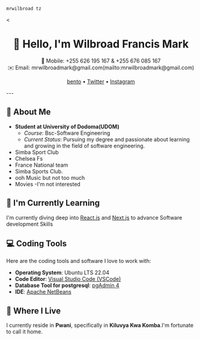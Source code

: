 ```mrwilbroad-tz
mrwilbroad tz
```
<<h1 align="center">👋 Hello, I'm Wilbroad Francis Mark</h1>
<p align="center">
  📱 Mobile: +255 626 195 167 & +255 676 085 167<br>
  ✉️ Email: mrwilbroadmark@gmail.com(mailto:mrwilbroadmark@gmail.com)
</p>
<p align="center">
  <a href="https://bento.me/mrwilbroad">bento</a> •
  <a href="https://twitter.com/mrwilbroad">Twitter</a> •
  <a href="https://www.instagram.com/mrwilbroad/">Instagram</a>
</p>
---

## 🚀 About Me
- **Student at University of Dodoma(UDOM)**
  - *Course*: Bsc-Software Engineering
  - *Current Status*: Pursuing my degree and passionate about learning and growing in the field of software engineering.
- Simba Sport Club
- Chelsea Fs
- France National team
- Simba Sports Club.
- ooh Music but not too much
- Movies -I'm not interested

## 🌱 I'm Currently Learning
I'm currently diving deep into [React.js](https://reactjs.org/) and [Next.js](https://nextjs.org/) to advance Software development Skills

## 💻 Coding Tools
Here are the coding tools and software I love to work with:
- **Operating System**: Ubuntu LTS 22.04
- **Code Editor**: [Visual Studio Code (VSCode)](https://code.visualstudio.com/)
- **Database Tool for postgresql**: [pgAdmin 4](https://www.pgadmin.org/)
- **IDE**: [Apache NetBeans](https://netbeans.apache.org/)

## 🏡 Where I Live
I currently reside in **Pwani**, specifically in **Kiluvya Kwa Komba**.I'm fortunate to call it home.
